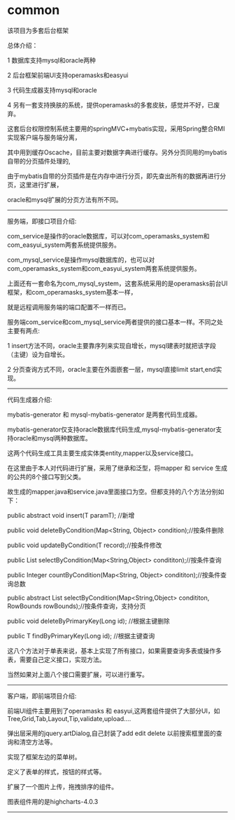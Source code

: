 # common
  该项目为多套后台框架

  总体介绍： 
  
1 数据库支持mysql和oracle两种

2 后台框架前端UI支持operamasks和easyui

3 代码生成器支持mysql和oracle 

4 另有一套支持换肤的系统，提供operamasks的多套皮肤，感觉并不好，已废弃。

这套后台权限控制系统主要用的springMVC+mybatis实现，采用Spring整合RMI实现客户端与服务端分离，

其中用到缓存Oscache，目前主要对数据字典进行缓存。另外分页同用的mybatis自带的分页插件处理的,

由于mybatis自带的分页插件是在内存中进行分页，即先查出所有的数据再进行分页，这里进行扩展，

oracle和mysql扩展的分页方法有所不同。

-------------------------------------------------------------------------------------------------

服务端，即接口项目介绍:

com_service是操作的oracle数据库，可以对com_operamasks_system和com_easyui_system两套系统提供服务。

com_mysql_service是操作mysql数据库的，也可以对com_operamasks_system和com_easyui_system两套系统提供服务。

上面还有一套命名为com_mysql_system，这套系统采用的是operamasks前台UI框架，和com_operamasks_system基本一样，

就是远程调用服务端的端口配置不一样而已。

服务端com_service和com_mysql_service两者提供的接口基本一样。不同之处主要有两点:

1 insert方法不同，oracle主要靠序列来实现自增长，mysql建表时就把该字段（主键）设为自增长。

2 分页查询方式不同，oracle主要在外面嵌套一层，mysql直接limit start,end实现。

-------------------------------------------------------------------------------------------------

代码生成器介绍:

mybatis-generator 和 mysql-mybatis-generator 是两套代码生成器。

mybatis-generator仅支持oracle数据库代码生成,mysql-mybatis-generator支持oracle和mysql两种数据库。

这两个代码生成工具主要生成实体类entity,mapper以及service接口。

在这里由于本人对代码进行扩展，采用了继承和泛型，将mapper 和 service 生成的公共的8个接口写到父类。 

故生成的mapper.java和service.java里面接口为空。但都支持的八个方法分别如下：

public abstract void insert(T paramT); //新增
	
public void deleteByCondition(Map<String, Object> condition);//按条件删除
	
public void updateByCondition(T record);//按条件修改
	
public  List<T> selectByCondition(Map<String,Object> condititon);//按条件查询
	
public Integer countByCondition(Map<String, Object> condititon);//按条件查询总数
	
public abstract List<T> selectByCondition(Map<String,Object> condititon, RowBounds rowBounds);//按条件查询，支持分页
	
public void deleteByPrimaryKey(Long id); //根据主键删除

public T findByPrimaryKey(Long id); //根据主键查询

这八个方法对于单表来说，基本上实现了所有接口，如果需要查询多表或操作多表，需要自己定义接口，实现方法。

当然如果对上面八个接口需要扩展，可以进行重写。

-------------------------------------------------------------------------------------------------

客户端，即前端项目介绍:

前端UI组件主要用到了operamasks 和 easyui,这两套组件提供了大部分UI，如Tree,Grid,Tab,Layout,Tip,validate,upload....

弹出层采用的jquery.artDialog,自己封装了add edit delete 以前搜索框里面的查询和清空方法等。

实现了框架左边的菜单树。

定义了表单的样式，按钮的样式等。

扩展了一个图片上传，拖拽排序的组件。

图表组件用的是highcharts-4.0.3

-------------------------------------------------------------------------------------------------



